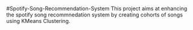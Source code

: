 #Spotify-Song-Recommendation-System
This project aims at enhancing the spotify song recommnedation system by creating cohorts of songs using KMeans Clustering.

